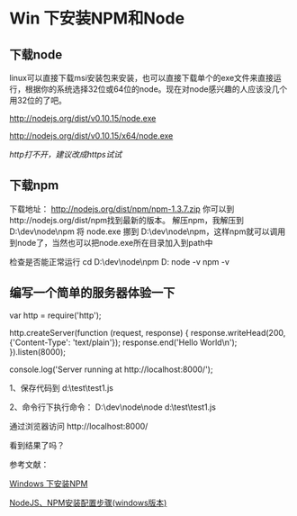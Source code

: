 # Win 下安装NPM和Node

## 下载node 

linux可以直接下载msi安装包来安装，也可以直接下载单个的exe文件来直接运行，根据你的系统选择32位或64位的node。现在对node感兴趣的人应该没几个用32位的了吧。

http://nodejs.org/dist/v0.10.15/node.exe

http://nodejs.org/dist/v0.10.15/x64/node.exe

 *http打不开，建议改成https试试*

## 下载npm 
下载地址： http://nodejs.org/dist/npm/npm-1.3.7.zip 
你可以到http://nodejs.org/dist/npm找到最新的版本。 
解压npm，我解压到 D:\dev\node\npm 
将 node.exe 挪到 D:\dev\node\npm，这样npm就可以调用到node了，当然也可以把node.exe所在目录加入到path中

检查是否能正常运行 
cd D:\dev\node\npm 
D: 
node -v 
npm -v

## 编写一个简单的服务器体验一下

var http = require('http');
 
http.createServer(function (request, response) {
    response.writeHead(200, {'Content-Type': 'text/plain'});
    response.end('Hello World\n');
}).listen(8000);
 
console.log('Server running at http://localhost:8000/');

1、保存代码到 d:\test\test1.js 

2、命令行下执行命令： 
D:\dev\node\node d:\test\test1.js

通过浏览器访问 http://localhost:8000/

看到结果了吗？

参考文献：

[Windows 下安装NPM](http://blog.csdn.net/yczz/article/details/6938260)

[NodeJS、NPM安装配置步骤(windows版本)  ](http://xiaoyaojones.blog.163.com/blog/static/28370125201351501113581/)